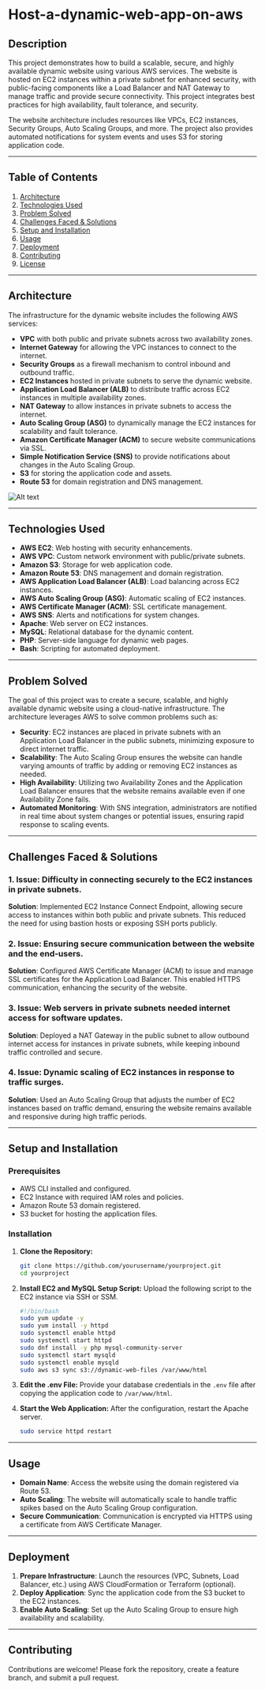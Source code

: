 # Host-a-dynamic-web-app-on-aws

## Description
This project demonstrates how to build a scalable, secure, and highly available dynamic website using various AWS services. The website is hosted on EC2 instances within a private subnet for enhanced security, with public-facing components like a Load Balancer and NAT Gateway to manage traffic and provide secure connectivity. This project integrates best practices for high availability, fault tolerance, and security.

The website architecture includes resources like VPCs, EC2 instances, Security Groups, Auto Scaling Groups, and more. The project also provides automated notifications for system events and uses S3 for storing application code.

---

## Table of Contents
1. [Architecture](#architecture)
2. [Technologies Used](#technologies-used)
3. [Problem Solved](#problem-solved)
4. [Challenges Faced & Solutions](#challenges-faced--solutions)
5. [Setup and Installation](#setup-and-installation)
6. [Usage](#usage)
7. [Deployment](#deployment)
8. [Contributing](#contributing)
9. [License](#license)

---

## Architecture
The infrastructure for the dynamic website includes the following AWS services:
- **VPC** with both public and private subnets across two availability zones.
- **Internet Gateway** for allowing the VPC instances to connect to the internet.
- **Security Groups** as a firewall mechanism to control inbound and outbound traffic.
- **EC2 Instances** hosted in private subnets to serve the dynamic website.
- **Application Load Balancer (ALB)** to distribute traffic across EC2 instances in multiple availability zones.
- **NAT Gateway** to allow instances in private subnets to access the internet.
- **Auto Scaling Group (ASG)** to dynamically manage the EC2 instances for scalability and fault tolerance.
- **Amazon Certificate Manager (ACM)** to secure website communications via SSL.
- **Simple Notification Service (SNS)** to provide notifications about changes in the Auto Scaling Group.
- **S3** for storing the application code and assets.
- **Route 53** for domain registration and DNS management.

![Alt text](/Host_a_Dynamic_Web_App_on_AWS.png)

---

## Technologies Used
- **AWS EC2**: Web hosting with security enhancements.
- **AWS VPC**: Custom network environment with public/private subnets.
- **Amazon S3**: Storage for web application code.
- **Amazon Route 53**: DNS management and domain registration.
- **AWS Application Load Balancer (ALB)**: Load balancing across EC2 instances.
- **AWS Auto Scaling Group (ASG)**: Automatic scaling of EC2 instances.
- **AWS Certificate Manager (ACM)**: SSL certificate management.
- **AWS SNS**: Alerts and notifications for system changes.
- **Apache**: Web server on EC2 instances.
- **MySQL**: Relational database for the dynamic content.
- **PHP**: Server-side language for dynamic web pages.
- **Bash**: Scripting for automated deployment.

---

## Problem Solved
The goal of this project was to create a secure, scalable, and highly available dynamic website using a cloud-native infrastructure. The architecture leverages AWS to solve common problems such as:

- **Security**: EC2 instances are placed in private subnets with an Application Load Balancer in the public subnets, minimizing exposure to direct internet traffic.
- **Scalability**: The Auto Scaling Group ensures the website can handle varying amounts of traffic by adding or removing EC2 instances as needed.
- **High Availability**: Utilizing two Availability Zones and the Application Load Balancer ensures that the website remains available even if one Availability Zone fails.
- **Automated Monitoring**: With SNS integration, administrators are notified in real time about system changes or potential issues, ensuring rapid response to scaling events.

---

## Challenges Faced & Solutions
### 1. **Issue**: Difficulty in connecting securely to the EC2 instances in private subnets.
   **Solution**: Implemented EC2 Instance Connect Endpoint, allowing secure access to instances within both public and private subnets. This reduced the need for using bastion hosts or exposing SSH ports publicly.

### 2. **Issue**: Ensuring secure communication between the website and the end-users.
   **Solution**: Configured AWS Certificate Manager (ACM) to issue and manage SSL certificates for the Application Load Balancer. This enabled HTTPS communication, enhancing the security of the website.

### 3. **Issue**: Web servers in private subnets needed internet access for software updates.
   **Solution**: Deployed a NAT Gateway in the public subnet to allow outbound internet access for instances in private subnets, while keeping inbound traffic controlled and secure.

### 4. **Issue**: Dynamic scaling of EC2 instances in response to traffic surges.
   **Solution**: Used an Auto Scaling Group that adjusts the number of EC2 instances based on traffic demand, ensuring the website remains available and responsive during high traffic periods.

---

## Setup and Installation

### Prerequisites
- AWS CLI installed and configured.
- EC2 Instance with required IAM roles and policies.
- Amazon Route 53 domain registered.
- S3 bucket for hosting the application files.

### Installation
1. **Clone the Repository:**
   ```bash
   git clone https://github.com/yourusername/yourproject.git
   cd yourproject
   ```

2. **Install EC2 and MySQL Setup Script:**
   Upload the following script to the EC2 instance via SSH or SSM.

   ```bash
   #!/bin/bash
   sudo yum update -y
   sudo yum install -y httpd
   sudo systemctl enable httpd 
   sudo systemctl start httpd
   sudo dnf install -y php mysql-community-server
   sudo systemctl start mysqld
   sudo systemctl enable mysqld
   sudo aws s3 sync s3://dynamic-web-files /var/www/html
   ```

3. **Edit the .env File:**
   Provide your database credentials in the `.env` file after copying the application code to `/var/www/html`.

4. **Start the Web Application:**
   After the configuration, restart the Apache server.
   ```bash
   sudo service httpd restart
   ```

---

## Usage
- **Domain Name**: Access the website using the domain registered via Route 53.
- **Auto Scaling**: The website will automatically scale to handle traffic spikes based on the Auto Scaling Group configuration.
- **Secure Communication**: Communication is encrypted via HTTPS using a certificate from AWS Certificate Manager.

---

## Deployment
1. **Prepare Infrastructure**: Launch the resources (VPC, Subnets, Load Balancer, etc.) using AWS CloudFormation or Terraform (optional).
2. **Deploy Application**: Sync the application code from the S3 bucket to the EC2 instances.
3. **Enable Auto Scaling**: Set up the Auto Scaling Group to ensure high availability and scalability.

---

## Contributing
Contributions are welcome! Please fork the repository, create a feature branch, and submit a pull request.
